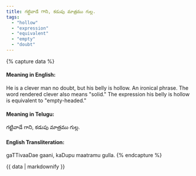 ```yaml
---
title: గట్టివాడే గాని, కడుపు మాత్రము గుల్ల.
tags:
  - "hollow"
  - "expression"
  - "equivalent"
  - "empty"
  - "doubt"
---
```


{% capture data %}
#### Meaning in English:
He is a clever man no doubt, but his belly is hollow.
An ironical phrase.
The word rendered clever also means "solid." The expression his belly is hollow is equivalent to "empty-headed."

#### Meaning in Telugu:
గట్టివాడే గాని, కడుపు మాత్రము గుల్ల.

#### English Transliteration:
gaTTivaaDae gaani, kaDupu maatramu gulla.
{% endcapture %}

<div class="notice">{{ data | markdownify }}</div>

